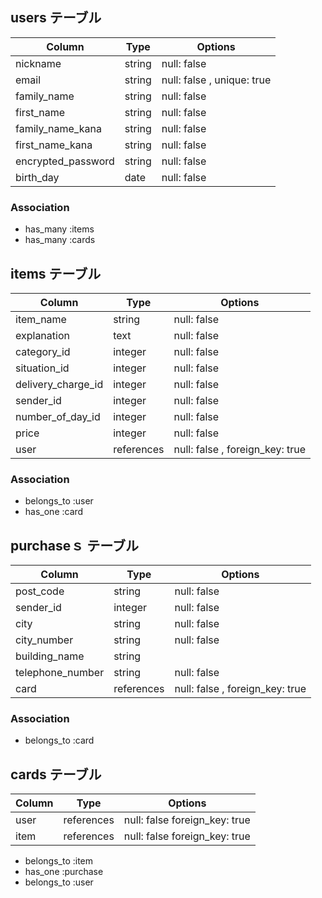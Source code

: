 ## users テーブル

| Column              | Type       | Options                              |
| ------------------  | ---------- | ------------------------------       |
| nickname            | string     | null: false                          |
| email               | string     | null: false , unique: true           |
| family_name         | string     | null: false                          |
| first_name          | string     | null: false                          |
| family_name_kana    | string     | null: false                          |
| first_name_kana     | string     | null: false                          |
| encrypted_password  | string     | null: false                          |
| birth_day           | date       | null: false                          |

### Association

- has_many :items
- has_many :cards

## items テーブル

| Column             | Type       | Options                              |
| ------             | ---------- | ------------------------------       |
| item_name          | string     | null: false                          |
| explanation        | text       | null: false                          |
| category_id        | integer    | null: false                          |
| situation_id       | integer    | null: false                          |
| delivery_charge_id | integer    | null: false                          |
| sender_id          | integer    | null: false                          |
| number_of_day_id   | integer    | null: false                          |
| price              | integer    | null: false                          |
| user               | references | null: false , foreign_key: true      |

### Association

- belongs_to :user
- has_one :card

## purchaseｓ テーブル

| Column           | Type       | Options                              |
| ----------       | ---------- | ------------------------------       |
| post_code        | string     | null: false                          |
| sender_id        | integer    | null: false                          |
| city             | string     | null: false                          |
| city_number      | string     | null: false                          |
| building_name    | string     |                                      |
| telephone_number | string     | null: false                          |
| card             | references | null: false , foreign_key: true      |

### Association
- belongs_to :card

## cards テーブル
| Column           | Type       | Options                                    |
| ----------       | ---------- | -----------------------------------------  |
| user             | references | null: false foreign_key: true              |
| item             | references | null: false foreign_key: true              |

- belongs_to :item
- has_one :purchase
- belongs_to :user